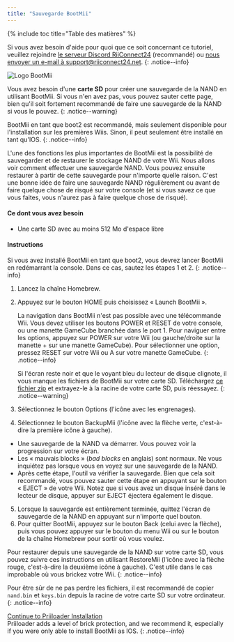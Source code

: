 ```yaml
---
title: "Sauvegarde BootMii"
---
```


{% include toc title="Table des matières" %}

Si vous avez besoin d'aide pour quoi que ce soit concernant ce tutoriel, veuillez rejoindre [le serveur Discord RiiConnect24](https://discord.gg/rc24) (recommandé) ou [nous envoyer un e-mail à support@riiconnect24.net](mailto:support@riiconnect24.net).
{: .notice--info}

![Logo BootMii](/images/bootmii.png)

Vous avez besoin d'une **carte SD** pour créer une sauvegarde de la NAND en utilisant BootMii. Si vous n'en avez pas, vous pouvez sauter cette page, bien qu'il soit fortement recommandé de faire une sauvegarde de la NAND si vous le pouvez.
{: .notice--warning}

BootMii en tant que boot2 est recommandé, mais seulement disponible pour l'installation sur les premières Wiis. Sinon, il peut seulement être installé en tant qu'IOS.
{: .notice--info}

L'une des fonctions les plus importantes de BootMii est la possibilité de sauvegarder et de restaurer le stockage NAND de votre Wii. Nous allons voir comment effectuer une sauvegarde NAND. Vous pouvez ensuite restaurer à partir de cette sauvegarde pour n'importe quelle raison. C'est une bonne idée de faire une sauvegarde NAND régulièrement ou avant de faire quelque chose de risqué sur votre console (et si vous savez ce que vous faites, vous n'aurez pas à faire quelque chose de risqué).

#### Ce dont vous avez besoin
* Une carte SD avec au moins 512 Mo d'espace libre

#### Instructions
Si vous avez installé BootMii en tant que boot2, vous devrez lancer BootMii en redémarrant la console. Dans ce cas, sautez les étapes 1 et 2.
{: .notice--info}
1. Lancez la chaîne Homebrew.
2. Appuyez sur le bouton HOME puis choisissez « Launch BootMii ».

    La navigation dans BootMii n'est pas possible avec une télécommande Wii. Vous devez utiliser les boutons POWER et RESET de votre console, ou une manette GameCube branchée dans le port 1. Pour naviguer entre les options, appuyez sur POWER sur votre Wii (ou gauche/droite sur la manette + sur une manette GameCube). Pour sélectionner une option, pressez RESET sur votre Wii ou A sur votre manette GameCube.
    {: .notice--info}


    Si l'écran reste noir et que le voyant bleu du lecteur de disque clignote, il vous manque les fichiers de BootMii sur votre carte SD. Téléchargez [ce fichier zip](https://static.hackmii.com/bootmii_sd_files.zip) et extrayez-le à la racine de votre carte SD, puis réessayez.
    {: .notice--warning}

3. Sélectionnez le bouton Options (l'icône avec les engrenages).
4. Sélectionnez le bouton BackupMii (l'icône avec la flèche verte, c'est-à-dire la première icône à gauche).
- Une sauvegarde de la NAND va démarrer. Vous pouvez voir la progression sur votre écran.
- Les « mauvais blocks » (*bad blocks* en anglais) sont normaux. Ne vous inquiétez pas lorsque vous en voyez sur une sauvegarde de la NAND.
- Après cette étape, l'outil va vérifier la sauvegarde. Bien que cela soit recommandé, vous pouvez sauter cette étape en appuyant sur le bouton « EJECT » de votre Wii. Notez que si vous avez un disque inséré dans le lecteur de disque, appuyer sur EJECT éjectera également le disque.
5. Lorsque la sauvegarde est entièrement terminée, quittez l'écran de sauvegarde de la NAND en appuyant sur n'importe quel bouton.
6. Pour quitter BootMii, appuyez sur le bouton Back (celui avec la flèche), puis vous pouvez appuyer sur le bouton du menu Wii ou sur le bouton de la chaîne Homebrew pour sortir où vous voulez.

Pour restaurer depuis une sauvegarde de la NAND sur votre carte SD, vous pouvez suivre ces instructions en utilisant RestoreMii (l'icône avec la flèche rouge, c'est-à-dire la deuxième icône à gauche). C'est utile dans le cas improbable où vous brickez votre Wii.
{: .notice--info}

Pour être sûr de ne pas perdre les fichiers, il est recommandé de copier `nand.bin` et `keys.bin` depuis la racine de votre carte SD sur votre ordinateur.
{: .notice--info}

[Continue to Priiloader Installation](priiloader)<br> Priiloader adds a level of brick protection, and we recommend it, especially if you were only able to install BootMii as IOS.
{: .notice--info}